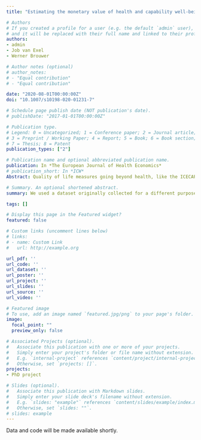 ```yaml
---
title: "Estimating the monetary value of health and capability well‑being applying the well‑being valuation approach"

# Authors
# If you created a profile for a user (e.g. the default `admin` user), write the username (folder name) here 
# and it will be replaced with their full name and linked to their profile.
authors:
- admin
- Job van Exel
- Werner Brouwer

# Author notes (optional)
# author_notes:
# - "Equal contribution"
# - "Equal contribution"

date: "2020-08-01T00:00:00Z"
doi: "10.1007/s10198-020-01231-7"

# Schedule page publish date (NOT publication's date).
# publishDate: "2017-01-01T00:00:00Z"

# Publication type.
# Legend: 0 = Uncategorized; 1 = Conference paper; 2 = Journal article;
# 3 = Preprint / Working Paper; 4 = Report; 5 = Book; 6 = Book section;
# 7 = Thesis; 8 = Patent
publication_types: ["2"]

# Publication name and optional abbreviated publication name.
publication: In *The European Journal of Health Economics*
# publication_short: In *ICW*
Abstract: Quality of life measures going beyond health, like the ICECAP-A, are gaining importance in health technology assessment. The assessment of the monetary value of gains in this broader quality of life is needed to use these measurements in a cost-effectiveness framework. We applied the well-being valuation approach to calculate a first monetary value for capability well-being in comparison to health, derived by ICECAP-A and EQ-5D-5L, respectively. Data from an online survey administered in February 2018 to a representative sample of UK citizens aged 18–65 was used (N = 1512). To overcome the endogeneity of income, we applied an instrumental variable regression. Several alternative model specifications were calculated to test the robustness of the results. The base case empirical estimate for the implied monetary value of a year in full capability well-being was £66,597. The estimate of the monetary value of a QALY, obtained from the same sample and using the same methodology amounted to £30,786, which compares well to previous estimates from the willingness to pay literature. Throughout the conducted robustness checks, the value of capability well-being was found to be between 1.7 and 2.6 times larger than the value of health. While the applied approach is not without limitations, the generated insights, especially concerning the rela- tive magnitude of valuations, may be useful for decision-makers having to decide based on economic evaluations using the ICECAP-A measure or, to a lesser extent, other (capability) well-being outcome measures.

# Summary. An optional shortened abstract.
summary: We used a dataset originally collected for a different purpose to estimate the monetary value of health and capability well-being based on the well-being valuation approach.

tags: []

# Display this page in the Featured widget?
featured: false

# Custom links (uncomment lines below)
# links:
# - name: Custom Link
#   url: http://example.org

url_pdf: ''
url_code: ''
url_dataset: ''
url_poster: ''
url_project: ''
url_slides: ''
url_source: ''
url_video: ''

# Featured image
# To use, add an image named `featured.jpg/png` to your page's folder. 
image:
  focal_point: ""
  preview_only: false

# Associated Projects (optional).
#   Associate this publication with one or more of your projects.
#   Simply enter your project's folder or file name without extension.
#   E.g. `internal-project` references `content/project/internal-project/index.md`.
#   Otherwise, set `projects: []`.
projects:
- PhD project

# Slides (optional).
#   Associate this publication with Markdown slides.
#   Simply enter your slide deck's filename without extension.
#   E.g. `slides: "example"` references `content/slides/example/index.md`.
#   Otherwise, set `slides: ""`.
# slides: example
---
```


Data and code will be made available shortly.

